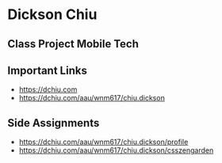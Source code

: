 # Dickson Chiu

## Class Project Mobile Tech

## Important Links

- https://dchiu.com
- https://dchiu.com/aau/wnm617/chiu.dickson

## Side Assignments
- https://dchiu.com/aau/wnm617/chiu.dickson/profile
- https://dchiu.com/aau/wnm617/chiu.dickson/csszengarden